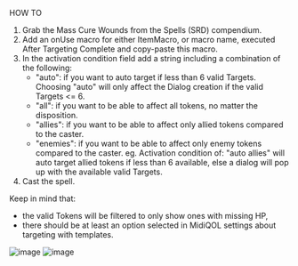 HOW TO
1. Grab the Mass Cure Wounds from the Spells (SRD) compendium.
2. Add an onUse macro for either ItemMacro, or macro name, executed After Targeting Complete and copy-paste this macro.
3. In the activation condition field add a string including a combination of the following: 
   - "auto": if you want to auto target if less than 6 valid Targets. Choosing "auto" will only affect the Dialog creation if the valid Targets <= 6.
   - "all": if you want to be able to affect all tokens, no matter the disposition.
   - "allies": if you want to be able to affect only allied tokens compared to the caster.
   - "enemies": if you want to be able to affect only enemy tokens compared to the caster.
   eg. Activation condition of: "auto allies" will auto target allied tokens if less than 6 available, else a dialog will pop up with the available valid Targets.
4. Cast the spell.

Keep in mind that:
   - the valid Tokens will be filtered to only show ones with missing HP,
   - there should be at least an option selected in MidiQOL settings about targeting with templates.


![image](https://user-images.githubusercontent.com/7237090/217245581-d71dcbb0-8b36-456b-92d3-be9b5144fbd3.png)
![image](https://user-images.githubusercontent.com/7237090/217245649-8722a042-3495-4aad-b072-8b5ff758785f.png)
